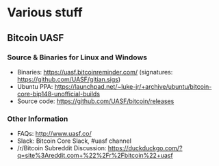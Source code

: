 # Various stuff

## Bitcoin UASF 

### Source & Binaries for Linux and Windows

* Binaries: https://uasf.bitcoinreminder.com/ (signatures: https://github.com/UASF/gitian.sigs) 
 * Ubuntu PPA: https://launchpad.net/~luke-jr/+archive/ubuntu/bitcoin-core-bip148-unofficial-builds
* Source code: https://github.com/UASF/bitcoin/releases


### Other Information

* FAQs: http://www.uasf.co/
* Slack: Bitcoin Core Slack, #uasf channel
* /r/Bitcoin Subreddit Discussion: https://duckduckgo.com/?q=site%3Areddit.com+%22%2Fr%2Fbitcoin%22+uasf


